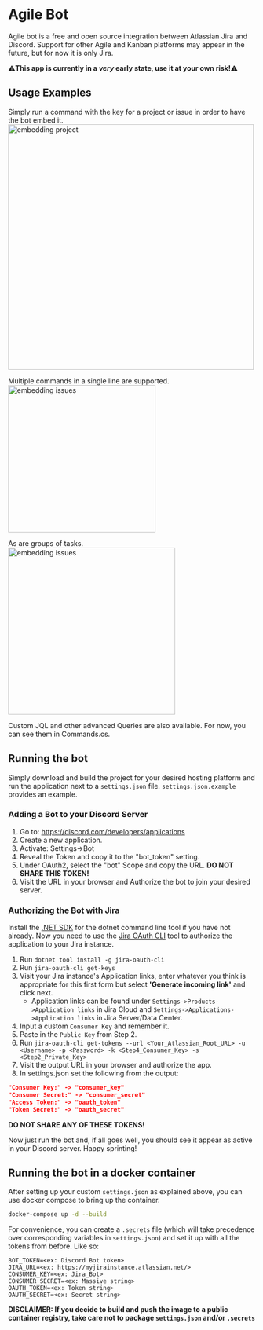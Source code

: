 # Agile Bot
Agile bot is a free and open source integration between Atlassian Jira and Discord. Support for other Agile and Kanban platforms may appear in the future, but for now it is only Jira.

**⚠️This app is currently in a *very* early state, use it at your own risk!⚠️**
## Usage Examples
Simply run a command with the key for a project or issue in order to have the bot embed it.
<br><img src="https://bit.ly/2N4c4D4" alt="embedding project" width="500"/>

Multiple commands in a single line are supported.
<br><img src="https://bit.ly/3qvB9Ek" alt="embedding issues" width="300"/>

As are groups of tasks.
<br><img src="https://bit.ly/3cdhvId" alt="embedding issues" width="340"/>

Custom JQL and other advanced Queries are also available. For now, you can see them in Commands.cs.
## Running the bot
Simply download and build the project for your desired hosting platform and run the application next to a `settings.json` file. `settings.json.example` provides an example.

### Adding a Bot to your Discord Server
1. Go to: https://discord.com/developers/applications
2. Create a new application.
3. Activate: Settings->Bot
4. Reveal the Token and copy it to the "bot_token" setting.
5. Under OAuth2, select the "bot" Scope and copy the URL. **DO NOT SHARE THIS TOKEN!**
6. Visit the URL in your browser and Authorize the bot to join your desired server.

### Authorizing the Bot with Jira
Install the [.NET SDK](https://dotnet.microsoft.com/download/ ".NET SDK") for the dotnet command line tool if you have not already.
Now you need to use the [Jira OAuth CLI](https://bitbucket.org/farmas/atlassian.net-jira-oauth-cli/src/master/ "Jira OAuth CLI") tool to authorize the application to your Jira instance.
1. Run `dotnet tool install -g jira-oauth-cli`
2. Run `jira-oauth-cli get-keys`
3. Visit your Jira instance's Application links, enter whatever you think is appropriate for this first form but select **'Generate incoming link'** and click next.
	- Application links can be found under `Settings->Products->Application links` in Jira Cloud and `Settings->Applications->Application links` in Jira Server/Data Center.
4. Input a custom `Consumer Key` and remember it.
5. Paste in the `Public Key` from Step 2.
6. Run `jira-oauth-cli get-tokens --url <Your_Atlassian_Root_URL> -u <Username> -p <Password> -k <Step4_Consumer_Key> -s <Step2_Private_Key>`
7. Visit the output URL in your browser and authorize the app.
8. In settings.json set the following from the output:
```json
"Consumer Key:" -> "consumer_key"
"Consumer Secret:" -> "consumer_secret"
"Access Token:" -> "oauth_token"
"Token Secret:" -> "oauth_secret"
```
**DO NOT SHARE ANY OF THESE TOKENS!**

Now just run the bot and, if all goes well, you should see it appear as active in your Discord server. Happy sprinting!

## Running the bot in a docker container

After setting up your custom `settings.json` as explained above, you can use docker compose to bring up the container.
```bash
docker-compose up -d --build
```
For convenience, you can create a `.secrets` file (which will take precedence over corresponding variables in `settings.json`) and set it up with all the tokens from before. Like so:
```
BOT_TOKEN=<ex: Discord Bot token>
JIRA_URL=<ex: https://myjirainstance.atlassian.net/>
CONSUMER_KEY=<ex: Jira_Bot>
CONSUMER_SECRET=<ex: Massive string>
OAUTH_TOKEN=<ex: Token string>
OAUTH_SECRET=<ex: Secret string>
```
**DISCLAIMER: If you decide to build and push the image to a public container registry, take care not to package `settings.json` and/or `.secrets`**